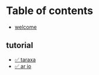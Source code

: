 # Table of contents

* [welcome](README.md)

## tutorial

* [✅ taraxa](tutorial/taraxa.md)
* [✅ ar io](tutorial/ar-io.md)
